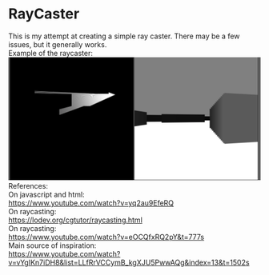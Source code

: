# RayCaster
This is my attempt at creating a simple ray caster. There may be a few issues, but it generally works. <br />
Example of the raycaster: <br />
![alt text](https://github.com/janthonyhale/RayCaster/blob/master/Images/7.png) <br />
References: <br />
    On javascript and html:<br />
    https://www.youtube.com/watch?v=yq2au9EfeRQ<br />
    On raycasting:<br />
    https://lodev.org/cgtutor/raycasting.html<br />
    On raycasting:<br />
    https://www.youtube.com/watch?v=eOCQfxRQ2pY&t=777s<br />
    Main source of inspiration:<br />
    https://www.youtube.com/watch?v=vYgIKn7iDH8&list=LLfRrVCCymB_kgXJU5PwwAQg&index=13&t=1502s